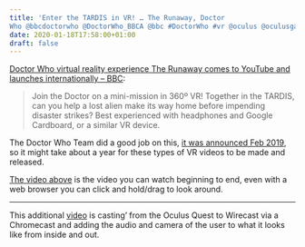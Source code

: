 ```yaml
---
title: 'Enter the TARDIS in VR! … The Runaway, Doctor
Who @bbcdoctorwho @DoctorWho_BBCA @bbc #DoctorWho #vr @oculus @oculusgaming'
date: 2020-01-18T17:58:00+01:00
draft: false
---
```


[Doctor Who virtual reality experience The Runaway comes to YouTube and launches internationally – BBC](https://www.bbc.co.uk/blogs/doctorwho/entries/ddcdf8ab-d611-4796-92fa-c4c31834713f):

> Join the Doctor on a mini-mission in 360º VR! Together in the TARDIS, can you help a lost alien make its way home before impending disaster strikes? Best experienced with headphones and Google Cardboard, or a similar VR device.

The Doctor Who Team did a good job on this, [it was announced Feb 2019](https://www.bbc.co.uk/blogs/doctorwho/entries/f67f91f7-5b6f-43f5-b8d5-abeea9e39d6a), so it might take about a year for these types of VR videos to be made and released.

[The video above](https://youtu.be/-RPe6aNiotA) is the video you can watch beginning to end, even with a web browser you can click and hold/drag to look around.

* * *

This additional [video](https://youtu.be/izeGguZIgCk) is casting’ from the Oculus Quest to Wirecast via a Chromecast and adding the audio and camera of the user to what it looks like from inside and out.